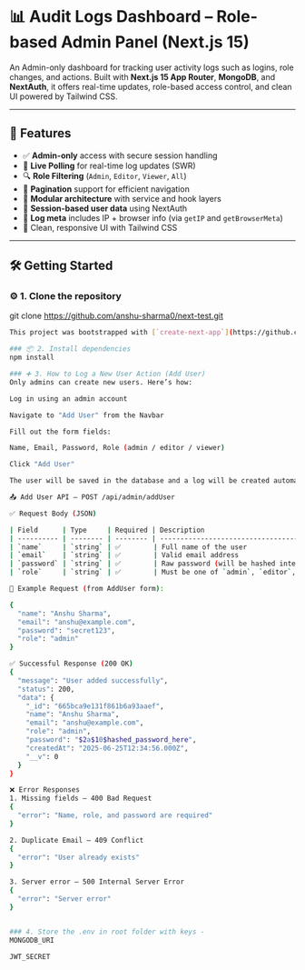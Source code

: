 # 📊 Audit Logs Dashboard – Role-based Admin Panel (Next.js 15)

An Admin-only dashboard for tracking user activity logs such as logins, role changes, and actions. Built with **Next.js 15 App Router**, **MongoDB**, and **NextAuth**, it offers real-time updates, role-based access control, and clean UI powered by Tailwind CSS.

---

## 🚀 Features
- ✅ **Admin-only** access with secure session handling
- 📡 **Live Polling** for real-time log updates (SWR)
- 🔍 **Role Filtering** (`Admin`, `Editor`, `Viewer`, `All`)
- 📑 **Pagination** support for efficient navigation
- 🧩 **Modular architecture** with service and hook layers
- 🪪 **Session-based user data** using NextAuth
- 🔧 **Log meta** includes IP + browser info (via `getIP` and `getBrowserMeta`)
- 🎨 Clean, responsive UI with Tailwind CSS

---

## 🛠️ Getting Started

### ⚙️ 1. Clone the repository
git clone https://github.com/anshu-sharma0/next-test.git

```bash
This project was bootstrapped with [`create-next-app`](https://github.com/vercel/next.js/tree/canary/packages/create-next-app).

### 📦 2. Install dependencies
npm install

### ➕ 3. How to Log a New User Action (Add User)
Only admins can create new users. Here’s how:

Log in using an admin account

Navigate to "Add User" from the Navbar

Fill out the form fields:

Name, Email, Password, Role (admin / editor / viewer)

Click "Add User"

The user will be saved in the database and a log will be created automatically

📤 Add User API – POST /api/admin/addUser

✅ Request Body (JSON)

| Field      | Type     | Required | Description                                |
| ---------- | -------- | -------- | ------------------------------------------ |
| `name`     | `string` | ✅        | Full name of the user                      |
| `email`    | `string` | ✅        | Valid email address                        |
| `password` | `string` | ✅        | Raw password (will be hashed internally)   |
| `role`     | `string` | ✅        | Must be one of `admin`, `editor`, `viewer` |

📌 Example Request (from AddUser form):

{
  "name": "Anshu Sharma",
  "email": "anshu@example.com",
  "password": "secret123",
  "role": "admin"
}

✅ Successful Response (200 OK)
{
  "message": "User added successfully",
  "status": 200,
  "data": {
    "_id": "665bca9e131f861b6a93aaef",
    "name": "Anshu Sharma",
    "email": "anshu@example.com",
    "role": "admin",
    "password": "$2a$10$hashed_password_here",
    "createdAt": "2025-06-25T12:34:56.000Z",
    "__v": 0
  }
}

❌ Error Responses
1. Missing fields – 400 Bad Request
{
  "error": "Name, role, and password are required"
}

2. Duplicate Email – 409 Conflict
{
  "error": "User already exists"
}

3. Server error – 500 Internal Server Error
{
  "error": "Server error"
}


### 4. Store the .env in root folder with keys -
MONGODB_URI

JWT_SECRET
